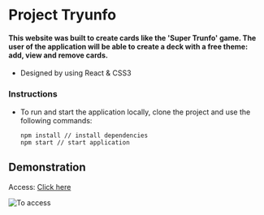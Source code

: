# Project Tryunfo

#### This website was built to create cards like the 'Super Trunfo' game. The user of the application will be able to create a deck with a free theme: add, view and remove cards.

* Designed by using React & CSS3

### Instructions
* To run and start the application locally, clone the project and use the following commands:

  ```
  npm install // install dependencies
  npm start // start application
  ```

## Demonstration
Access: [Click here]()

![To access]()
